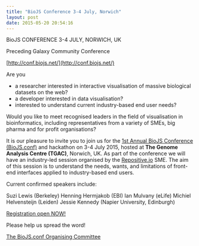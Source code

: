 ```yaml
---
title: "BioJS Conference 3-4 July, Norwich"
layout: post
date: 2015-05-20 20:54:16
---
```


BioJS CONFERENCE 3-4 JULY, NORWICH, UK

Preceding Galaxy Community Conference

[http://conf.biojs.net/](http://conf.biojs.net/)

Are you

* a researcher interested in interactive visualisation of massive biological datasets on the web?
* a developer interested in data visualisation?
* interested to understand current industry-based end user needs?

Would you like to meet recognised leaders in the field of visualisation in bioinformatics, including representatives from a variety of SMEs, big pharma and for profit organisations?

It is our pleasure to invite you to join us for the [1st Annual BioJS Conference (BioJS.conf)](http://conf.biojs.net/) and hackathon on 3-4 July 2015, hosted at **The Genome Analysis Centre (TGAC)**, Norwich, UK. As part of the conference we will have an industry-led session organised by the [Repositive.io](http://repositive.io/) SME. The aim of this session is to understand the needs, wants, and limitations of front-end interfaces applied to industry-based end users.  

Current confirmed speakers include: 

Suzi Lewis (Berkeley)
Henning Hermjakob (EBI)
Ian Mulvany (eLife)
Michiel Helvensteijn (Leiden)
Jessie Kennedy (Napier University, Edinburgh)

[Registration open NOW!](http://conf.biojs.net/#register)


Please help us spread the word!

[The BioJS.conf Organising Committee](http://conf.biojs.net/#organisers)



